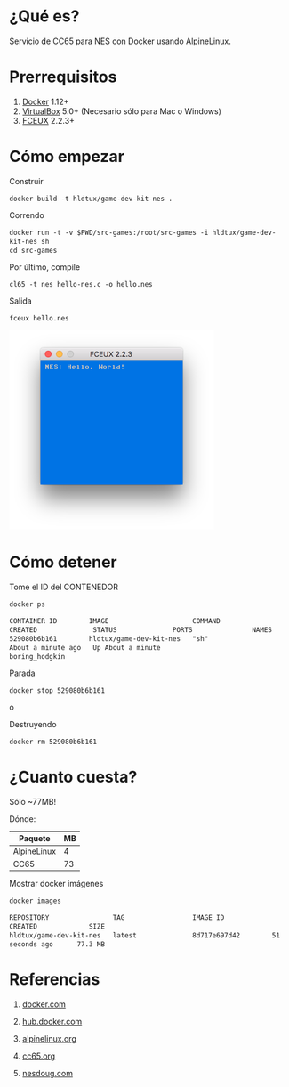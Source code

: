 # ¿Qué es?

Servicio de CC65 para NES con Docker usando AlpineLinux.


# Prerrequisitos

1. [Docker](www.docker.com) 1.12+
2. [VirtualBox](www.virtualbox.org) 5.0+ (Necesario sólo para Mac o Windows)
3. [FCEUX](http://www.fceux.com/) 2.2.3+

# Cómo empezar

Construir

```
docker build -t hldtux/game-dev-kit-nes .
```

Correndo

```
docker run -t -v $PWD/src-games:/root/src-games -i hldtux/game-dev-kit-nes sh
cd src-games
```

Por último, compile

```
cl65 -t nes hello-nes.c -o hello.nes
```

Salida

```
fceux hello.nes
```

![](doc/output.png)


# Cómo detener

Tome el ID del CONTENEDOR

```
docker ps
```

```
CONTAINER ID        IMAGE                     COMMAND             CREATED              STATUS              PORTS               NAMES
529080b6b161        hldtux/game-dev-kit-nes   "sh"                About a minute ago   Up About a minute                       boring_hodgkin
```

Parada

```
docker stop 529080b6b161
```

o

Destruyendo

```
docker rm 529080b6b161
```

# ¿Cuanto cuesta?

Sólo ~77MB!

Dónde:

Paquete | MB
--- | ---
AlpineLinux | 4
CC65 | 73

Mostrar docker imágenes

```
docker images
```

```
REPOSITORY                TAG                 IMAGE ID            CREATED             SIZE
hldtux/game-dev-kit-nes   latest              8d717e697d42        51 seconds ago      77.3 MB
```

# Referencias

1. [docker.com](https://www.docker.com)

2. [hub.docker.com](https://hub.docker.com)

3. [alpinelinux.org](https://alpinelinux.org)

4. [cc65.org](http://www.cc65.org/)

5. [nesdoug.com](https://nesdoug.com/)
